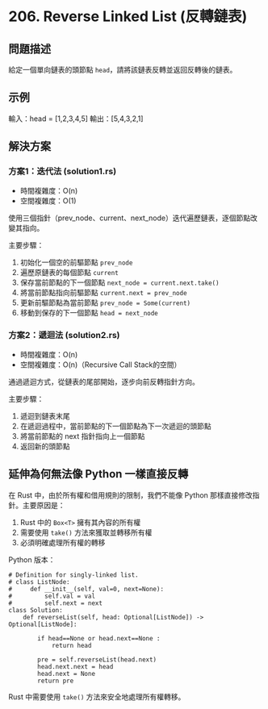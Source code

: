 # 206. Reverse Linked List (反轉鏈表)

## 問題描述
給定一個單向鏈表的頭節點 `head`，請將該鏈表反轉並返回反轉後的鏈表。

## 示例 
輸入：head = [1,2,3,4,5]
輸出：[5,4,3,2,1]

## 解決方案

### 方案1：迭代法 (solution1.rs)
- 時間複雜度：O(n)
- 空間複雜度：O(1)

使用三個指針（prev_node、current、next_node）迭代遍歷鏈表，逐個節點改變其指向。

主要步驟：
1. 初始化一個空的前驅節點 `prev_node`
2. 遍歷原鏈表的每個節點 `current`
3. 保存當前節點的下一個節點 `next_node = current.next.take()`
4. 將當前節點指向前驅節點 `current.next = prev_node`
5. 更新前驅節點為當前節點 `prev_node = Some(current)`
6. 移動到保存的下一個節點 `head = next_node`

### 方案2：遞迴法 (solution2.rs)
- 時間複雜度：O(n)
- 空間複雜度：O(n)（Recursive Call Stack的空間）

通過遞迴方式，從鏈表的尾部開始，逐步向前反轉指針方向。

主要步驟：
1. 遞迴到鏈表末尾
2. 在遞迴過程中，當前節點的下一個節點為下一次遞迴的頭節點
3. 將當前節點的 next 指針指向上一個節點
4. 返回新的頭節點

## 延伸為何無法像 Python 一樣直接反轉

在 Rust 中，由於所有權和借用規則的限制，我們不能像 Python 那樣直接修改指針。主要原因是：

1. Rust 中的 `Box<T>` 擁有其內容的所有權
2. 需要使用 `take()` 方法來獲取並轉移所有權
3. 必須明確處理所有權的轉移

Python 版本：
```python3
# Definition for singly-linked list.
# class ListNode:
#     def __init__(self, val=0, next=None):
#         self.val = val
#         self.next = next
class Solution:
    def reverseList(self, head: Optional[ListNode]) -> Optional[ListNode]:
    
        if head==None or head.next==None :
            return head
        
        pre = self.reverseList(head.next)
        head.next.next = head
        head.next = None
        return pre
```

Rust 中需要使用 `take()` 方法來安全地處理所有權轉移。